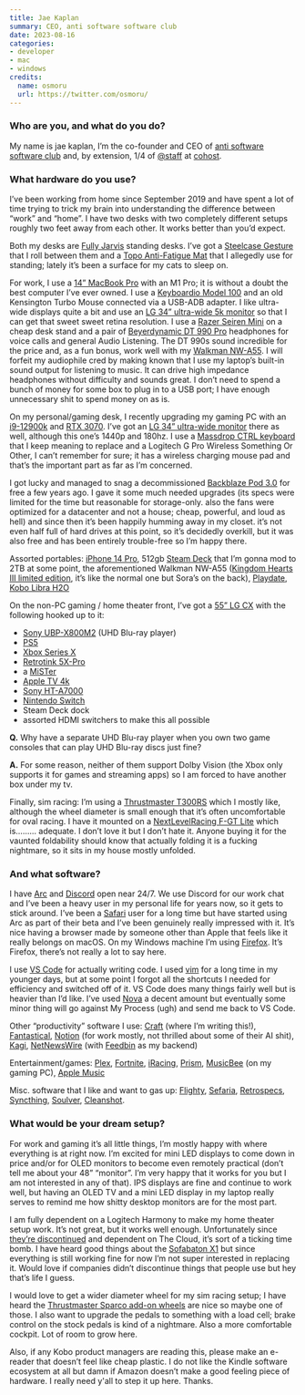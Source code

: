 ```yaml
---
title: Jae Kaplan
summary: CEO, anti software software club
date: 2023-08-16
categories:
- developer
- mac
- windows
credits:
  name: osmoru
  url: https://twitter.com/osmoru/
---
```


### Who are you, and what do you do?

My name is jae kaplan, I’m the co-founder and CEO of [anti software software club](https://antisoftware.club/ "A software development group.") and, by extension, 1/4 of [@staff](https://cohost.org/staff "The staff account on cohost.") at [cohost](https://cohost.org).

### What hardware do you use?

I’ve been working from home since September 2019 and have spent a lot of time trying to trick my brain into understanding the difference between “work” and “home”. I have two desks with two completely different setups roughly two feet away from each other. It works better than you’d expect.

Both my desks are [Fully Jarvis][jarvis-bamboo] standing desks. I’ve got a [Steelcase Gesture][gesture] that I roll between them and a [Topo Anti-Fatigue Mat][topo] that I allegedly use for standing; lately it’s been a surface for my cats to sleep on.

For work, I use a [14” MacBook Pro][macbook-pro] with an M1 Pro; it is without a doubt the best computer I’ve ever owned. I use a [Keyboardio Model 100][model-100] and an old Kensington Turbo Mouse connected via a USB-ADB adapter. I like ultra-wide displays quite a bit and use an [LG 34” ultra-wide 5k monitor][34wk95u-w] so that I can get that sweet sweet retina resolution. I use a [Razer Seiren Mini][seiren-mini] on a cheap desk stand and a pair of [Beyerdynamic DT 990 Pro][dt-990-pro] headphones for voice calls and general Audio Listening. The DT 990s sound incredible for the price and, as a fun bonus, work well with my [Walkman NW-A55][nw-a55]. I will forfeit my audiophile cred by making known that I use my laptop’s built-in sound output for listening to music. It can drive high impedance headphones without difficulty and sounds great. I don’t need to spend a bunch of money for some box to plug in to a USB port; I have enough unnecessary shit to spend money on as is.

On my personal/gaming desk, I recently upgrading my gaming PC with an [i9-12900k][core-i9-12900k] and [RTX 3070][geforce-rtx-3070]. I’ve got an [LG 34” ultra-wide monitor][34gp950g-b] there as well, although this one’s 1440p and 180hz. I use a [Massdrop CTRL keyboard][ctrl] that I keep meaning to replace and a Logitech G Pro Wireless Something Or Other, I can’t remember for sure; it has a wireless charging mouse pad and that’s the important part as far as I’m concerned.

I got lucky and managed to snag a decommissioned [Backblaze Pod 3.0](https://www.backblaze.com/blog/180tb-of-good-vibrations-storage-pod-3-0/ "A post about Backblaze's Storage Pod 3.0 device.") for free a few years ago. I gave it some much needed upgrades (its specs were limited for the time but reasonable for storage-only. also the fans were optimized for a datacenter and not a house; cheap, powerful, and loud as hell) and since then it’s been happily humming away in my closet. it’s not even half full of hard drives at this point, so it’s decidedly overkill, but it was also free and has been entirely trouble-free so I’m happy there.

Assorted portables: [iPhone 14 Pro][iphone-14-pro], 512gb [Steam Deck][steam-deck] that I’m gonna mod to 2TB at some point, the aforementioned Walkman NW-A55 ([Kingdom Hearts III limited edition](https://www.theverge.com/2019/2/7/18215390/kingdom-hearts-3-walkman-sony-headphones-sora-disney "A Verge post about the limited edition Kingdom Heart III Walkman."), it’s like the normal one but Sora’s on the back), [Playdate][], [Kobo Libra H2O][libra-h20]

On the non-PC gaming / home theater front, I’ve got a [55” LG CX][oled55cxpua] with the following hooked up to it:

- [Sony UBP-X800M2][ubp-x800m2] (UHD Blu-ray player)
- [PS5][]
- [Xbox Series X][xbox-series-x]
- [Retrotink 5X-Pro][5x-pro]
- a [MiSTer][]
- [Apple TV 4k][apple-tv-4k]
- [Sony HT-A7000][ht-a7000]
- [Nintendo Switch][switch.2]
- Steam Deck dock
- assorted HDMI switchers to make this all possible

**Q.** Why have a separate UHD Blu-ray player when you own two game consoles that can play UHD Blu-ray discs just fine?

**A.** For some reason, neither of them support Dolby Vision (the Xbox only supports it for games and streaming apps) so I am forced to have another box under my tv.

Finally, sim racing: I’m using a [Thrustmaster T300RS][t300rs-gt-edition] which I mostly like, although the wheel diameter is small enough that it’s often uncomfortable for oval racing. I have it mounted on a [NextLevelRacing F-GT Lite][f-gt-lite] which is……… adequate. I don’t love it but I don’t hate it. Anyone buying it for the vaunted foldability should know that actually folding it is a fucking nightmare, so it sits in my house mostly unfolded.

### And what software?

I have [Arc](https://thebrowser.company/) and [Discord][] open near 24/7. We use Discord for our work chat and I’ve been a heavy user in my personal life for years now, so it gets to stick around. I’ve been a [Safari][] user for a long time but have started using Arc as part of their beta and I’ve been genuinely really impressed with it. It’s nice having a browser made by someone other than Apple that feels like it really belongs on macOS. On my Windows machine I’m using [Firefox][]. It’s Firefox, there’s not really a lot to say here.

I use [VS Code][visual-studio-code] for actually writing code. I used [vim][] for a long time in my younger days, but at some point I forgot all the shortcuts I needed for efficiency and switched off of it. VS Code does many things fairly well but is heavier than I’d like. I’ve used [Nova][nova.2] a decent amount but eventually some minor thing will go against My Process (ugh) and send me back to VS Code.

Other “productivity” software I use: [Craft][craft.2] (where I’m writing this!), [Fantastical][], [Notion][] (for work mostly, not thrilled about some of their AI shit), [Kagi](https://kagi.com/), [NetNewsWire][] (with [Feedbin][] as my backend)

Entertainment/games: [Plex][], [Fortnite][], [iRacing][], [Prism][prism-ios], [MusicBee][] (on my gaming PC), [Apple Music][apple-music]

Misc. software that I like and want to gas up: [Flighty][flighty-ios], [Sefaria][], [Retrospecs][retrospecs-ios], [Syncthing][], [Soulver][], [Cleanshot][cleanshot-x].

### What would be your dream setup?

For work and gaming it’s all little things, I’m mostly happy with where everything is at right now. I’m excited for mini LED displays to come down in price and/or for OLED monitors to become even remotely practical (don’t tell me about your 48” “monitor”. I’m very happy that it works for you but I am not interested in any of that). IPS displays are fine and continue to work well, but having an OLED TV and a mini LED display in my laptop really serves to remind me how shitty desktop monitors are for the most part.

I am fully dependent on a Logitech Harmony to make my home theater setup work. It’s not great, but it works well enough. Unfortunately since [they’re discontinued](https://www.theverge.com/2021/4/10/22377015/logitech-discontinues-harmony-universal-remotes "A Verge article about Logitech Harmony remotes veing discontinued.") and dependent on The Cloud, it’s sort of a ticking time bomb. I have heard good things about the [Sofabaton X1][x1] but since everything is still working fine for now I’m not super interested in replacing it. Would love if companies didn’t discontinue things that people use but hey that’s life I guess.

I would love to get a wider diameter wheel for my sim racing setup; I have heard the [Thrustmaster Sparco add-on wheels][r383-sparco-mod] are nice so maybe one of those. I also want to upgrade the pedals to something with a load cell; brake control on the stock pedals is kind of a nightmare. Also a more comfortable cockpit. Lot of room to grow here.

Also, if any Kobo product managers are reading this, please make an e-reader that doesn’t feel like cheap plastic. I do not like the Kindle software ecosystem at all but damn if Amazon doesn’t make a good feeling piece of hardware. I really need y'all to step it up here. Thanks.

[34gp950g-b]: https://www.lg.com/us/monitors/lg-34gp950g-b-gaming-monitor "A 34 inch monitor."
[34wk95u-w]: https://www.lg.com/us/monitors/lg-34wk95u-w-ultrawide-monitor "A 34 inch ultrawide 5K monitor."
[5x-pro]: https://www.retrotink.com/product-page/5x-pro "A device for attaching older consoles to modern TVs."
[apple-music]: https://www.apple.com/apple-music/ "A music streaming service."
[apple-tv-4k]: https://en.wikipedia.org/wiki/Apple_TV#5th_generation_(4K) "A media player."
[cleanshot-x]: https://cleanshot.com/ "Screenshot capture software."
[core-i9-12900k]: https://ark.intel.com/content/www/us/en/ark/products/134599/intel-core-i912900k-processor-30m-cache-up-to-5-20-ghz.html "A CPU."
[craft.2]: https://www.craft.do/ "An online collaborative document service."
[ctrl]: https://drop.com/buy/drop-ctrl-mechanical-keyboard "A mechanical keyboard."
[discord]: https://discord.com/ "A voice and text chat service."
[dt-990-pro]: https://north-america.beyerdynamic.com/dt-990-pro.html "On-ear headphones."
[f-gt-lite]: https://nextlevelracing.com/products/f-gt-lite/ "A video game racing rig."
[fantastical]: https://flexibits.com/fantastical "A calendaring app for the Mac."
[feedbin]: https://feedbin.com/ "A feed reading service."
[firefox]: https://www.mozilla.org/en-US/firefox/new/ "A cross-platform open-source web browser."
[flighty-ios]: https://www.flightyapp.com/ "An app for tracking flights."
[fortnite]: https://en.wikipedia.org/wiki/Fortnite "An online video game."
[geforce-rtx-3070]: https://www.nvidia.com/en-us/geforce/graphics-cards/30-series/rtx-3070-3070ti/ "A graphics card."
[gesture]: http://web.archive.org/web/20190508113942/https://www.amazon.com/dp/B0141G9IHY/ "A desk chair."
[ht-a7000]: https://electronics.sony.com/audio/soundbars/all-soundbars/p/hta7000 "A soundbar."
[iphone-14-pro]: https://en.wikipedia.org/wiki/IPhone_14_Pro "A 6.1 inch iOS smartphone."
[iracing]: https://www.iracing.com/ "An virtual racing service."
[jarvis-bamboo]: https://store.hermanmiller.com/standing-desks/jarvis-bamboo-standing-desk/2542428.html?lang=en_US "A standing desk."
[libra-h20]: https://us.kobobooks.com/products/kobo-libra-h2o "An ebook reader."
[macbook-pro]: https://www.apple.com/macbook-pro/ "A laptop."
[mister]: https://github.com/MiSTer-devel/Wiki_MiSTer/wiki "A hardware device and software for recreating older consoles/devices."
[model-100]: https://shop.keyboard.io/products/model-100 "A keyboard."
[musicbee]: https://getmusicbee.com/ "Music library software for Windows."
[netnewswire]: https://en.wikipedia.org/wiki/NetNewsWire "A popular feed reader for the Mac."
[notion]: https://www.notion.so/ "A collaborative wiki service."
[nova.2]: https://nova.app/ "A code editor for the Mac."
[nw-a55]: https://www.sony.com/electronics/support/digital-music-players-nw-nwz-a-series/nw-a55/specifications "A digital music player."
[oled55cxpua]: https://www.lg.com/us/tvs/lg-oled55cxpua-oled-4k-tv "A 55 inch television."
[playdate]: https://play.date/ "A portable game console with a crank."
[plex]: https://www.plex.tv/ "Media center software."
[prism-ios]: https://prism-music.app/ "A music playing app with Plex support."
[ps5]: https://www.playstation.com/en-us/ps5/ "A game console."
[r383-sparco-mod]: https://www.thrustmaster.com/products/rally-wheel-add-on-sparco-r383-mod/ "A video game steering wheel."
[retrospecs-ios]: https://8bitartwork.co.uk/ "An app to process images to appear like old computers or consoles."
[safari]: https://www.apple.com/safari/ "A fast web browser."
[sefaria]: https://www.sefaria.org/ "An online library of Jewish texts."
[seiren-mini]: https://www.razer.com/streaming-microphones/razer-seiren-mini/RZ19-03450100-R3U1 "A microphone."
[soulver]: https://soulver.app "A Mac application that's a cross between a spreadsheet and a calculator."
[steam-deck]: https://en.wikipedia.org/wiki/Steam_Deck "A portable gaming machine."
[switch.2]: https://www.nintendo.com/switch/ "A gaming console."
[syncthing]: https://syncthing.net/ "Self-hosted file syncing software."
[t300rs-gt-edition]: https://www.thrustmaster.com/en-us/products/t300rs-gt-edition/ "A video game racing wheel."
[topo]: http://web.archive.org/web/20210527172118/https://www.amazon.com/dp/b00v3to9ek "A standing mat."
[ubp-x800m2]: https://electronics.sony.com/tv-video/blu-ray-dvd-players/4k-ultra-hd-blu-ray-disc-players/p/ubpx800m2 "A Blu-ray player."
[vim]: https://www.vim.org/ "A command-line text editor."
[visual-studio-code]: https://code.visualstudio.com/ "A development IDE."
[x1]: https://sofabaton.com/x1.html "A universal remote control."
[xbox-series-x]: https://www.xbox.com/en-us/consoles/xbox-series-x "A game console."
